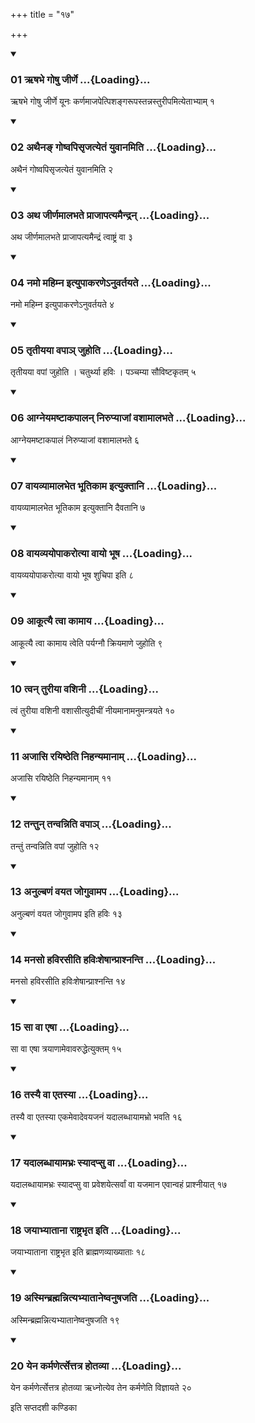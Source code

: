 +++
title = "१७"

+++

<div class="js_include" includetitle="true" newlevelforh1="3" unfilled="" url="/vedAH_yajuH/taittirIyam/sUtram/ApastambaH/shrautam/vishvAsa-prastutiH/19/17/01_RShabhe_goShu_jIrNe.md">
<details open><summary><h3>01 ऋषभे गोषु जीर्णे ...{Loading}...</h3></summary>

ऋषभे गोषु जीर्णे यूनः कर्णमाजपेत्पिशङ्गरूपस्तन्नस्तुरीपमित्येताभ्याम् १
</details>
</div>


<div class="js_include" includetitle="true" newlevelforh1="3" unfilled="" url="/vedAH_yajuH/taittirIyam/sUtram/ApastambaH/shrautam/vishvAsa-prastutiH/19/17/02_athaina~N_goShvapisRjatyetaM_yuvAnamiti.md">
<details open><summary><h3>02 अथैनङ् गोष्वपिसृजत्येतं युवानमिति ...{Loading}...</h3></summary>

अथैनं गोष्वपिसृजत्येतं युवानमिति २
</details>
</div>


<div class="js_include" includetitle="true" newlevelforh1="3" unfilled="" url="/vedAH_yajuH/taittirIyam/sUtram/ApastambaH/shrautam/vishvAsa-prastutiH/19/17/03_atha_jIrNamAlabhate_prAjApatyamaindran.md">
<details open><summary><h3>03 अथ जीर्णमालभते प्राजापत्यमैन्द्रन् ...{Loading}...</h3></summary>

अथ जीर्णमालभते प्राजापत्यमैन्द्रं त्वाष्ट्रं वा ३
</details>
</div>


<div class="js_include" includetitle="true" newlevelforh1="3" unfilled="" url="/vedAH_yajuH/taittirIyam/sUtram/ApastambaH/shrautam/vishvAsa-prastutiH/19/17/04_namo_mahimna_ityupAkaraNe-nuvartayate.md">
<details open><summary><h3>04 नमो महिम्न इत्युपाकरणेऽनुवर्तयते ...{Loading}...</h3></summary>

नमो महिम्न इत्युपाकरणेऽनुवर्तयते ४
</details>
</div>


<div class="js_include" includetitle="true" newlevelforh1="3" unfilled="" url="/vedAH_yajuH/taittirIyam/sUtram/ApastambaH/shrautam/vishvAsa-prastutiH/19/17/05_tRtIyayA_vapA~n_juhoti.md">
<details open><summary><h3>05 तृतीयया वपाञ् जुहोति ...{Loading}...</h3></summary>

तृतीयया वपां जुहोति । चतुर्थ्या हविः । पञ्चम्या सौविष्टकृतम् ५
</details>
</div>


<div class="js_include" includetitle="true" newlevelforh1="3" unfilled="" url="/vedAH_yajuH/taittirIyam/sUtram/ApastambaH/shrautam/vishvAsa-prastutiH/19/17/06_AgneyamaShTAkapAlan_nirupyAjAM_vashAmAlabhate.md">
<details open><summary><h3>06 आग्नेयमष्टाकपालन् निरुप्याजां वशामालभते ...{Loading}...</h3></summary>

आग्नेयमष्टाकपालं निरुप्याजां वशामालभते ६
</details>
</div>


<div class="js_include" includetitle="true" newlevelforh1="3" unfilled="" url="/vedAH_yajuH/taittirIyam/sUtram/ApastambaH/shrautam/vishvAsa-prastutiH/19/17/07_vAyavyAmAlabheta_bhUtikAma_ityuktAni.md">
<details open><summary><h3>07 वायव्यामालभेत भूतिकाम इत्युक्तानि ...{Loading}...</h3></summary>

वायव्यामालभेत भूतिकाम इत्युक्तानि दैवतानि ७
</details>
</div>


<div class="js_include" includetitle="true" newlevelforh1="3" unfilled="" url="/vedAH_yajuH/taittirIyam/sUtram/ApastambaH/shrautam/vishvAsa-prastutiH/19/17/08_vAyavyayopAkarotyA_vAyo_bhUSha.md">
<details open><summary><h3>08 वायव्ययोपाकरोत्या वायो भूष ...{Loading}...</h3></summary>

वायव्ययोपाकरोत्या वायो भूष शुचिपा इति ८
</details>
</div>


<div class="js_include" includetitle="true" newlevelforh1="3" unfilled="" url="/vedAH_yajuH/taittirIyam/sUtram/ApastambaH/shrautam/vishvAsa-prastutiH/19/17/09_AkUtyai_tvA_kAmAya.md">
<details open><summary><h3>09 आकूत्यै त्वा कामाय ...{Loading}...</h3></summary>

आकूत्यै त्वा कामाय त्वेति पर्यग्नौ क्रियमाणे जुहोति ९
</details>
</div>


<div class="js_include" includetitle="true" newlevelforh1="3" unfilled="" url="/vedAH_yajuH/taittirIyam/sUtram/ApastambaH/shrautam/vishvAsa-prastutiH/19/17/10_tvan_turIyA_vashinI.md">
<details open><summary><h3>10 त्वन् तुरीया वशिनी ...{Loading}...</h3></summary>

त्वं तुरीया वशिनी वशासीत्युदीचीं नीयमानामनुमन्त्रयते १०
</details>
</div>


<div class="js_include" includetitle="true" newlevelforh1="3" unfilled="" url="/vedAH_yajuH/taittirIyam/sUtram/ApastambaH/shrautam/vishvAsa-prastutiH/19/17/11_ajAsi_rayiShTheti_nihanyamAnAm.md">
<details open><summary><h3>11 अजासि रयिष्ठेति निहन्यमानाम् ...{Loading}...</h3></summary>

अजासि रयिष्ठेति निहन्यमानाम् ११
</details>
</div>


<div class="js_include" includetitle="true" newlevelforh1="3" unfilled="" url="/vedAH_yajuH/taittirIyam/sUtram/ApastambaH/shrautam/vishvAsa-prastutiH/19/17/12_tantun_tanvanniti_vapA~n.md">
<details open><summary><h3>12 तन्तुन् तन्वन्निति वपाञ् ...{Loading}...</h3></summary>

तन्तुं तन्वन्निति वपां जुहोति १२
</details>
</div>


<div class="js_include" includetitle="true" newlevelforh1="3" unfilled="" url="/vedAH_yajuH/taittirIyam/sUtram/ApastambaH/shrautam/vishvAsa-prastutiH/19/17/13_anulbaNaM_vayata_joguvAmapa.md">
<details open><summary><h3>13 अनुल्बणं वयत जोगुवामप ...{Loading}...</h3></summary>

अनुल्बणं वयत जोगुवामप इति हविः १३
</details>
</div>


<div class="js_include" includetitle="true" newlevelforh1="3" unfilled="" url="/vedAH_yajuH/taittirIyam/sUtram/ApastambaH/shrautam/vishvAsa-prastutiH/19/17/14_manaso_havirasIti_haviHsheShAnprAshnanti.md">
<details open><summary><h3>14 मनसो हविरसीति हविःशेषान्प्राश्नन्ति ...{Loading}...</h3></summary>

मनसो हविरसीति हविःशेषान्प्राश्नन्ति १४
</details>
</div>


<div class="js_include" includetitle="true" newlevelforh1="3" unfilled="" url="/vedAH_yajuH/taittirIyam/sUtram/ApastambaH/shrautam/vishvAsa-prastutiH/19/17/15_sA_vA_eShA.md">
<details open><summary><h3>15 सा वा एषा ...{Loading}...</h3></summary>

सा वा एषा त्रयाणामेवावरुद्धेत्युक्तम् १५
</details>
</div>


<div class="js_include" includetitle="true" newlevelforh1="3" unfilled="" url="/vedAH_yajuH/taittirIyam/sUtram/ApastambaH/shrautam/vishvAsa-prastutiH/19/17/16_tasyai_vA_etasyA.md">
<details open><summary><h3>16 तस्यै वा एतस्या ...{Loading}...</h3></summary>

तस्यै वा एतस्या एकमेवादेवयजनं यदालब्धायामभ्रो भवति १६
</details>
</div>


<div class="js_include" includetitle="true" newlevelforh1="3" unfilled="" url="/vedAH_yajuH/taittirIyam/sUtram/ApastambaH/shrautam/vishvAsa-prastutiH/19/17/17_yadAlabdhAyAmabhraH_syAdapsu_vA.md">
<details open><summary><h3>17 यदालब्धायामभ्रः स्यादप्सु वा ...{Loading}...</h3></summary>

यदालब्धायामभ्रः स्यादप्सु वा प्रवेशयेत्सर्वां वा यजमान एवान्वहं प्राश्नीयात् १७
</details>
</div>


<div class="js_include" includetitle="true" newlevelforh1="3" unfilled="" url="/vedAH_yajuH/taittirIyam/sUtram/ApastambaH/shrautam/vishvAsa-prastutiH/19/17/18_jayAbhyAtAnA_rAShTrabhRta_iti.md">
<details open><summary><h3>18 जयाभ्याताना राष्ट्रभृत इति ...{Loading}...</h3></summary>

जयाभ्याताना राष्ट्रभृत इति ब्राह्मणव्याख्याताः १८
</details>
</div>


<div class="js_include" includetitle="true" newlevelforh1="3" unfilled="" url="/vedAH_yajuH/taittirIyam/sUtram/ApastambaH/shrautam/vishvAsa-prastutiH/19/17/19_asminbrahmannityabhyAtAneShvanuShajati.md">
<details open><summary><h3>19 अस्मिन्ब्रह्मन्नित्यभ्यातानेष्वनुषजति ...{Loading}...</h3></summary>

अस्मिन्ब्रह्मन्नित्यभ्यातानेष्वनुषजति १९
</details>
</div>


<div class="js_include" includetitle="true" newlevelforh1="3" unfilled="" url="/vedAH_yajuH/taittirIyam/sUtram/ApastambaH/shrautam/vishvAsa-prastutiH/19/17/20_yena_karmaNertsettatra_hotavyA.md">
<details open><summary><h3>20 येन कर्मणेर्त्सेत्तत्र होतव्या ...{Loading}...</h3></summary>

येन कर्मणेर्त्सेत्तत्र होतव्या ऋध्नोत्येव तेन कर्मणेति विज्ञायते २०
</details>
</div>



  
इति सप्तदशी कण्डिका 
